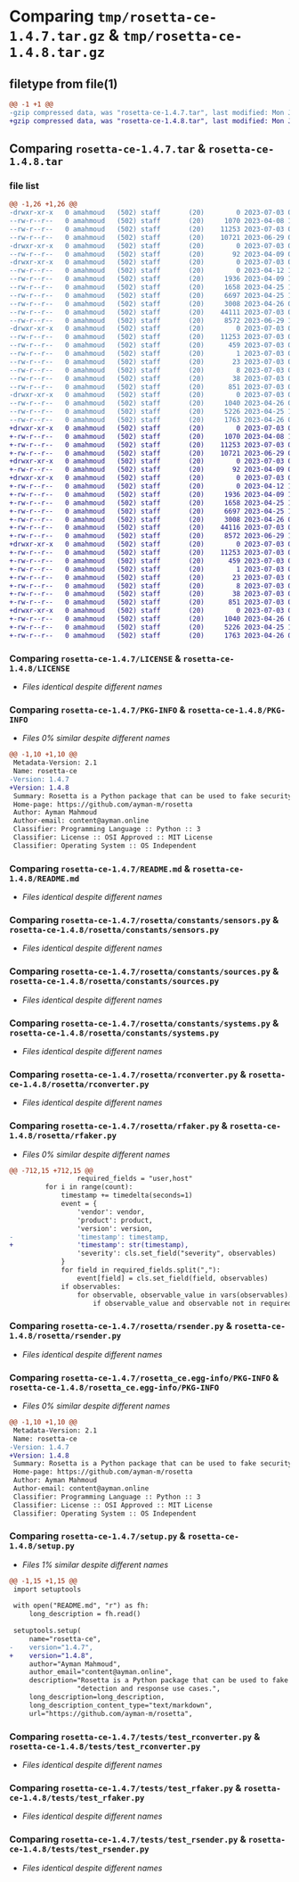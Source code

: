 # Comparing `tmp/rosetta-ce-1.4.7.tar.gz` & `tmp/rosetta-ce-1.4.8.tar.gz`

## filetype from file(1)

```diff
@@ -1 +1 @@
-gzip compressed data, was "rosetta-ce-1.4.7.tar", last modified: Mon Jul  3 09:52:22 2023, max compression
+gzip compressed data, was "rosetta-ce-1.4.8.tar", last modified: Mon Jul  3 09:55:50 2023, max compression
```

## Comparing `rosetta-ce-1.4.7.tar` & `rosetta-ce-1.4.8.tar`

### file list

```diff
@@ -1,26 +1,26 @@
-drwxr-xr-x   0 amahmoud   (502) staff       (20)        0 2023-07-03 09:52:22.181226 rosetta-ce-1.4.7/
--rw-r--r--   0 amahmoud   (502) staff       (20)     1070 2023-04-08 17:22:13.000000 rosetta-ce-1.4.7/LICENSE
--rw-r--r--   0 amahmoud   (502) staff       (20)    11253 2023-07-03 09:52:22.180893 rosetta-ce-1.4.7/PKG-INFO
--rw-r--r--   0 amahmoud   (502) staff       (20)    10721 2023-06-29 06:50:02.000000 rosetta-ce-1.4.7/README.md
-drwxr-xr-x   0 amahmoud   (502) staff       (20)        0 2023-07-03 09:52:22.175479 rosetta-ce-1.4.7/rosetta/
--rw-r--r--   0 amahmoud   (502) staff       (20)       92 2023-04-09 08:11:12.000000 rosetta-ce-1.4.7/rosetta/__init__.py
-drwxr-xr-x   0 amahmoud   (502) staff       (20)        0 2023-07-03 09:52:22.177291 rosetta-ce-1.4.7/rosetta/constants/
--rw-r--r--   0 amahmoud   (502) staff       (20)        0 2023-04-12 16:36:37.000000 rosetta-ce-1.4.7/rosetta/constants/__init__.py
--rw-r--r--   0 amahmoud   (502) staff       (20)     1936 2023-04-09 13:32:25.000000 rosetta-ce-1.4.7/rosetta/constants/sensors.py
--rw-r--r--   0 amahmoud   (502) staff       (20)     1658 2023-04-25 15:36:11.000000 rosetta-ce-1.4.7/rosetta/constants/sources.py
--rw-r--r--   0 amahmoud   (502) staff       (20)     6697 2023-04-25 15:36:11.000000 rosetta-ce-1.4.7/rosetta/constants/systems.py
--rw-r--r--   0 amahmoud   (502) staff       (20)     3008 2023-04-26 09:01:43.000000 rosetta-ce-1.4.7/rosetta/rconverter.py
--rw-r--r--   0 amahmoud   (502) staff       (20)    44111 2023-07-03 09:49:29.000000 rosetta-ce-1.4.7/rosetta/rfaker.py
--rw-r--r--   0 amahmoud   (502) staff       (20)     8572 2023-06-29 15:55:20.000000 rosetta-ce-1.4.7/rosetta/rsender.py
-drwxr-xr-x   0 amahmoud   (502) staff       (20)        0 2023-07-03 09:52:22.179159 rosetta-ce-1.4.7/rosetta_ce.egg-info/
--rw-r--r--   0 amahmoud   (502) staff       (20)    11253 2023-07-03 09:52:22.000000 rosetta-ce-1.4.7/rosetta_ce.egg-info/PKG-INFO
--rw-r--r--   0 amahmoud   (502) staff       (20)      459 2023-07-03 09:52:22.000000 rosetta-ce-1.4.7/rosetta_ce.egg-info/SOURCES.txt
--rw-r--r--   0 amahmoud   (502) staff       (20)        1 2023-07-03 09:52:22.000000 rosetta-ce-1.4.7/rosetta_ce.egg-info/dependency_links.txt
--rw-r--r--   0 amahmoud   (502) staff       (20)       23 2023-07-03 09:52:22.000000 rosetta-ce-1.4.7/rosetta_ce.egg-info/requires.txt
--rw-r--r--   0 amahmoud   (502) staff       (20)        8 2023-07-03 09:52:22.000000 rosetta-ce-1.4.7/rosetta_ce.egg-info/top_level.txt
--rw-r--r--   0 amahmoud   (502) staff       (20)       38 2023-07-03 09:52:22.181275 rosetta-ce-1.4.7/setup.cfg
--rw-r--r--   0 amahmoud   (502) staff       (20)      851 2023-07-03 09:49:46.000000 rosetta-ce-1.4.7/setup.py
-drwxr-xr-x   0 amahmoud   (502) staff       (20)        0 2023-07-03 09:52:22.180385 rosetta-ce-1.4.7/tests/
--rw-r--r--   0 amahmoud   (502) staff       (20)     1040 2023-04-26 09:01:43.000000 rosetta-ce-1.4.7/tests/test_rconverter.py
--rw-r--r--   0 amahmoud   (502) staff       (20)     5226 2023-04-25 15:36:11.000000 rosetta-ce-1.4.7/tests/test_rfaker.py
--rw-r--r--   0 amahmoud   (502) staff       (20)     1763 2023-04-26 09:02:44.000000 rosetta-ce-1.4.7/tests/test_rsender.py
+drwxr-xr-x   0 amahmoud   (502) staff       (20)        0 2023-07-03 09:55:50.182684 rosetta-ce-1.4.8/
+-rw-r--r--   0 amahmoud   (502) staff       (20)     1070 2023-04-08 17:22:13.000000 rosetta-ce-1.4.8/LICENSE
+-rw-r--r--   0 amahmoud   (502) staff       (20)    11253 2023-07-03 09:55:50.182335 rosetta-ce-1.4.8/PKG-INFO
+-rw-r--r--   0 amahmoud   (502) staff       (20)    10721 2023-06-29 06:50:02.000000 rosetta-ce-1.4.8/README.md
+drwxr-xr-x   0 amahmoud   (502) staff       (20)        0 2023-07-03 09:55:50.177773 rosetta-ce-1.4.8/rosetta/
+-rw-r--r--   0 amahmoud   (502) staff       (20)       92 2023-04-09 08:11:12.000000 rosetta-ce-1.4.8/rosetta/__init__.py
+drwxr-xr-x   0 amahmoud   (502) staff       (20)        0 2023-07-03 09:55:50.179294 rosetta-ce-1.4.8/rosetta/constants/
+-rw-r--r--   0 amahmoud   (502) staff       (20)        0 2023-04-12 16:36:37.000000 rosetta-ce-1.4.8/rosetta/constants/__init__.py
+-rw-r--r--   0 amahmoud   (502) staff       (20)     1936 2023-04-09 13:32:25.000000 rosetta-ce-1.4.8/rosetta/constants/sensors.py
+-rw-r--r--   0 amahmoud   (502) staff       (20)     1658 2023-04-25 15:36:11.000000 rosetta-ce-1.4.8/rosetta/constants/sources.py
+-rw-r--r--   0 amahmoud   (502) staff       (20)     6697 2023-04-25 15:36:11.000000 rosetta-ce-1.4.8/rosetta/constants/systems.py
+-rw-r--r--   0 amahmoud   (502) staff       (20)     3008 2023-04-26 09:01:43.000000 rosetta-ce-1.4.8/rosetta/rconverter.py
+-rw-r--r--   0 amahmoud   (502) staff       (20)    44116 2023-07-03 09:55:20.000000 rosetta-ce-1.4.8/rosetta/rfaker.py
+-rw-r--r--   0 amahmoud   (502) staff       (20)     8572 2023-06-29 15:55:20.000000 rosetta-ce-1.4.8/rosetta/rsender.py
+drwxr-xr-x   0 amahmoud   (502) staff       (20)        0 2023-07-03 09:55:50.180635 rosetta-ce-1.4.8/rosetta_ce.egg-info/
+-rw-r--r--   0 amahmoud   (502) staff       (20)    11253 2023-07-03 09:55:50.000000 rosetta-ce-1.4.8/rosetta_ce.egg-info/PKG-INFO
+-rw-r--r--   0 amahmoud   (502) staff       (20)      459 2023-07-03 09:55:50.000000 rosetta-ce-1.4.8/rosetta_ce.egg-info/SOURCES.txt
+-rw-r--r--   0 amahmoud   (502) staff       (20)        1 2023-07-03 09:55:50.000000 rosetta-ce-1.4.8/rosetta_ce.egg-info/dependency_links.txt
+-rw-r--r--   0 amahmoud   (502) staff       (20)       23 2023-07-03 09:55:50.000000 rosetta-ce-1.4.8/rosetta_ce.egg-info/requires.txt
+-rw-r--r--   0 amahmoud   (502) staff       (20)        8 2023-07-03 09:55:50.000000 rosetta-ce-1.4.8/rosetta_ce.egg-info/top_level.txt
+-rw-r--r--   0 amahmoud   (502) staff       (20)       38 2023-07-03 09:55:50.182728 rosetta-ce-1.4.8/setup.cfg
+-rw-r--r--   0 amahmoud   (502) staff       (20)      851 2023-07-03 09:55:33.000000 rosetta-ce-1.4.8/setup.py
+drwxr-xr-x   0 amahmoud   (502) staff       (20)        0 2023-07-03 09:55:50.181827 rosetta-ce-1.4.8/tests/
+-rw-r--r--   0 amahmoud   (502) staff       (20)     1040 2023-04-26 09:01:43.000000 rosetta-ce-1.4.8/tests/test_rconverter.py
+-rw-r--r--   0 amahmoud   (502) staff       (20)     5226 2023-04-25 15:36:11.000000 rosetta-ce-1.4.8/tests/test_rfaker.py
+-rw-r--r--   0 amahmoud   (502) staff       (20)     1763 2023-04-26 09:02:44.000000 rosetta-ce-1.4.8/tests/test_rsender.py
```

### Comparing `rosetta-ce-1.4.7/LICENSE` & `rosetta-ce-1.4.8/LICENSE`

 * *Files identical despite different names*

### Comparing `rosetta-ce-1.4.7/PKG-INFO` & `rosetta-ce-1.4.8/PKG-INFO`

 * *Files 0% similar despite different names*

```diff
@@ -1,10 +1,10 @@
 Metadata-Version: 2.1
 Name: rosetta-ce
-Version: 1.4.7
+Version: 1.4.8
 Summary: Rosetta is a Python package that can be used to fake security logs and alerts for testing different detection and response use cases.
 Home-page: https://github.com/ayman-m/rosetta
 Author: Ayman Mahmoud
 Author-email: content@ayman.online
 Classifier: Programming Language :: Python :: 3
 Classifier: License :: OSI Approved :: MIT License
 Classifier: Operating System :: OS Independent
```

### Comparing `rosetta-ce-1.4.7/README.md` & `rosetta-ce-1.4.8/README.md`

 * *Files identical despite different names*

### Comparing `rosetta-ce-1.4.7/rosetta/constants/sensors.py` & `rosetta-ce-1.4.8/rosetta/constants/sensors.py`

 * *Files identical despite different names*

### Comparing `rosetta-ce-1.4.7/rosetta/constants/sources.py` & `rosetta-ce-1.4.8/rosetta/constants/sources.py`

 * *Files identical despite different names*

### Comparing `rosetta-ce-1.4.7/rosetta/constants/systems.py` & `rosetta-ce-1.4.8/rosetta/constants/systems.py`

 * *Files identical despite different names*

### Comparing `rosetta-ce-1.4.7/rosetta/rconverter.py` & `rosetta-ce-1.4.8/rosetta/rconverter.py`

 * *Files identical despite different names*

### Comparing `rosetta-ce-1.4.7/rosetta/rfaker.py` & `rosetta-ce-1.4.8/rosetta/rfaker.py`

 * *Files 0% similar despite different names*

```diff
@@ -712,15 +712,15 @@
                 required_fields = "user,host"
         for i in range(count):
             timestamp += timedelta(seconds=1)
             event = {
                 'vendor': vendor,
                 'product': product,
                 'version': version,
-                'timestamp': timestamp,
+                'timestamp': str(timestamp),
                 'severity': cls.set_field("severity", observables)
             }
             for field in required_fields.split(","):
                 event[field] = cls.set_field(field, observables)
             if observables:
                 for observable, observable_value in vars(observables).items():
                     if observable_value and observable not in required_fields.split(","):
```

### Comparing `rosetta-ce-1.4.7/rosetta/rsender.py` & `rosetta-ce-1.4.8/rosetta/rsender.py`

 * *Files identical despite different names*

### Comparing `rosetta-ce-1.4.7/rosetta_ce.egg-info/PKG-INFO` & `rosetta-ce-1.4.8/rosetta_ce.egg-info/PKG-INFO`

 * *Files 0% similar despite different names*

```diff
@@ -1,10 +1,10 @@
 Metadata-Version: 2.1
 Name: rosetta-ce
-Version: 1.4.7
+Version: 1.4.8
 Summary: Rosetta is a Python package that can be used to fake security logs and alerts for testing different detection and response use cases.
 Home-page: https://github.com/ayman-m/rosetta
 Author: Ayman Mahmoud
 Author-email: content@ayman.online
 Classifier: Programming Language :: Python :: 3
 Classifier: License :: OSI Approved :: MIT License
 Classifier: Operating System :: OS Independent
```

### Comparing `rosetta-ce-1.4.7/setup.py` & `rosetta-ce-1.4.8/setup.py`

 * *Files 1% similar despite different names*

```diff
@@ -1,15 +1,15 @@
 import setuptools
 
 with open("README.md", "r") as fh:
     long_description = fh.read()
 
 setuptools.setup(
     name="rosetta-ce",
-    version="1.4.7",
+    version="1.4.8",
     author="Ayman Mahmoud",
     author_email="content@ayman.online",
     description="Rosetta is a Python package that can be used to fake security logs and alerts for testing different "
                 "detection and response use cases.",
     long_description=long_description,
     long_description_content_type="text/markdown",
     url="https://github.com/ayman-m/rosetta",
```

### Comparing `rosetta-ce-1.4.7/tests/test_rconverter.py` & `rosetta-ce-1.4.8/tests/test_rconverter.py`

 * *Files identical despite different names*

### Comparing `rosetta-ce-1.4.7/tests/test_rfaker.py` & `rosetta-ce-1.4.8/tests/test_rfaker.py`

 * *Files identical despite different names*

### Comparing `rosetta-ce-1.4.7/tests/test_rsender.py` & `rosetta-ce-1.4.8/tests/test_rsender.py`

 * *Files identical despite different names*

